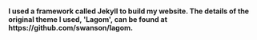 <h4> I used a framework called Jekyll to build my website. The details of the original theme I used, 'Lagom', can be found at https://github.com/swanson/lagom. </h4> 
